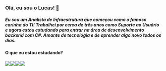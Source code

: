 ### Olá, eu sou o Lucas! 👋

##### Eu sou um Analista de Infraestrutura que começou como o famoso carinha do TI! Trabalhei por cerca de três anos como Suporte ao Usuário e agora estou estudando para entrar na área de desenvolvimento backend com C#. Amante de tecnologia e de aprender algo novo todos os dias.

#### O que eu estou estudando?
<img src="https://img.shields.io/badge/c%23%20-%23239120.svg?&style=for-the-badge&logo=c-sharp&logoColor=white" /><img src="https://img.shields.io/badge/dotnet-net%23239120.svg?color=5C2D91&style=for-the-badge&logo=.net&logoColor=white" /><img src="https://img.shields.io/badge/Microsoft%20SQL%20Server-CC2927?logo=microsoft-sql-server&logoColor=white&style=for-the-badge" /><img src="https://img.shields.io/badge/sap-0FAAFF?logo=sap&logoColor=white&style=for-the-badge" />
